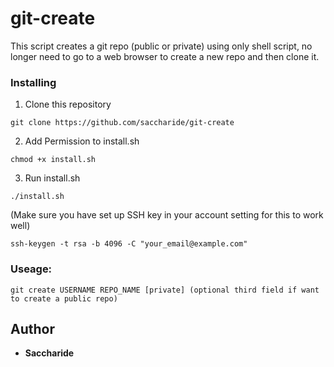 # git-create

This script creates a git repo (public or private) using only shell script, no longer need to go to a web browser to create a new repo and then clone it.

### Installing

1) Clone this repository
```
git clone https://github.com/saccharide/git-create
```
2) Add Permission to install.sh
```
chmod +x install.sh
```
3) Run install.sh
```
./install.sh
```
(Make sure you have set up SSH key in your account setting for this to work well)
```
ssh-keygen -t rsa -b 4096 -C "your_email@example.com"
```
### Useage:
```
git create USERNAME REPO_NAME [private] (optional third field if want to create a public repo)
```

## Author

* **Saccharide**
